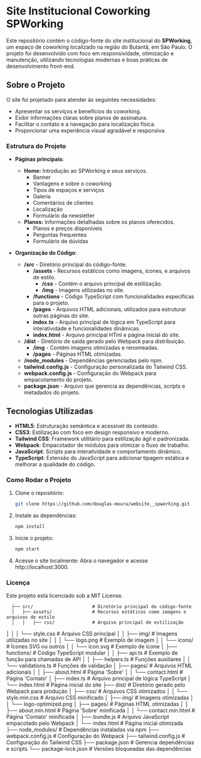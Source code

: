 # Site Institucional Coworking SPWorking

Este repositório contém o código-fonte do site institucional do **SPWorking**, um espaço de coworking localizado na região do Butantã, em São Paulo. O projeto foi desenvolvido com foco em responsividade, otimização e manutenção, utilizando tecnologias modernas e boas práticas de desenvolvimento front-end.

## Sobre o Projeto

O site foi projetado para atender às seguintes necessidades:
- Apresentar os serviços e benefícios do coworking.
- Exibir informações claras sobre planos de assinatura.
- Facilitar o contato e a navegação para localização física.
- Proporcionar uma experiência visual agradável e responsiva.

### Estrutura do Projeto

- **Páginas principais**: 
  - **Home:** Introdução ao SPWorking e seus serviços.
    - Banner
    - Vantagens e sobre o coworking
    - Tipos de espaços e serviços
    - Galeria
    - Comentários de clientes
    - Localização
    - Formulário da newsletter
  - **Planos:** Informações detalhadas sobre os planos oferecidos.
    - Planos e preços disponíveis
    - Perguntas frequentes
    - Formulário de dúvidas
    
- **Organização do Código**:
  - **/src**                - Diretório principal do código-fonte.                                                                    
    - **/assets**           - Recursos estáticos como imagens, ícones, e arquivos de estilo.                                          
      - **/css**            - Contém o arquivo principal de estilização.                                                     
      - **/img**            - Imagens utilizadas no site.
    - **/functions**        - Código TypeScript com funcionalidades específicas para o projeto.
    - **/pages**            - Arquivos HTML adicionais, utilizados para estruturar outras páginas do site.
    - **index.ts**         - Arquivo principal de lógica em TypeScript para interatividade e funcionalidades dinâmicas.
    - **index.html**       - Arquivo principal HTml e página inicial do site.                                                        
  - **/dist**               - Diretório de saída gerado pelo Webpack para distribuição.
    - **/img**              - Contém imagens otimizadas e renomeadas.
    - **/pages**            - Páginas HTML otimizadas.                                                                                
  - **/node_modules**       - Dependências gerenciadas pelo npm.                                                                           
  - **tailwind.config.js**  - Configuração personalizada do Tailwind CSS.                                                             
  - **webpack.config.js**   - Configuração do Webpack para empacotamento do projeto.                                                  
  - **package.json**        - Arquivo que gerencia as dependências, scripts e metadados do projeto.                                   

## Tecnologias Utilizadas

- **HTML5**: Estruturação semântica e acessível do conteúdo.
- **CSS3**: Estilização com foco em design responsivo e moderno.
- **Tailwind CSS**: Framework utilitário para estilização ágil e padronizada.
- **Webpack**: Empacotador de módulos para otimizar o fluxo de trabalho.
- **JavaScript**: Scripts para interatividade e comportamento dinâmico.
- **TypeScript**: Extensão do JavaScript para adicionar tipagem estática e melhorar a qualidade do código. 

### Como Rodar o Projeto

1. Clone o repositório:
   
   ```bash
   git clone https://github.com/douglas-moura/website__spworking.git
   ```

2. Instale as dependências:

   ```bash
   npm install
   ```

3. Inicie o projeto:

   ```bash
   npm start
   ```

4. Acesse o site localmente: Abra o navegador e acesse http://localhost:3000.

### Licença

Este projeto está licenciado sob a MIT License.


      ├── src/                      # Diretório principal do código-fonte
      │   ├── assets/               # Recursos estáticos como imagens e arquivos de estilo
      │   │   ├── css/              # Arquivo principal de estilização
│   │   │   └── style.css     # Arquivo CSS principal
│   │   ├── img/              # Imagens utilizadas no site
│   │   │   └── logo.png      # Exemplo de imagem
│   │   └── icons/            # Ícones SVG ou outros
│   │       └── icon.svg      # Exemplo de ícone
│   ├── functions/            # Código TypeScript modular
│   │   ├── api.ts            # Exemplo de função para chamadas de API
│   │   ├── helpers.ts        # Funções auxiliares
│   │   └── validations.ts    # Funções de validação
│   ├── pages/                # Arquivos HTML adicionais
│   │   ├── about.html        # Página 'Sobre'
│   │   └── contact.html      # Página 'Contato'
│   ├── index.ts              # Arquivo principal de lógica TypeScript
│   └── index.html            # Página inicial do site
├── dist/                     # Diretório gerado pelo Webpack para produção
│   ├── css/                  # Arquivos CSS otimizados
│   │   └── style.min.css     # Arquivo CSS minificado
│   ├── img/                  # Imagens otimizadas
│   │   └── logo-optimized.png
│   ├── pages/                # Páginas HTML otimizadas
│   │   ├── about.min.html    # Página 'Sobre' minificada
│   │   └── contact.min.html  # Página 'Contato' minificada
│   ├── bundle.js             # Arquivo JavaScript empacotado pelo Webpack
│   └── index.html            # Página inicial otimizada
├── node_modules/             # Dependências instaladas via npm
├── webpack.config.js         # Configuração do Webpack
├── tailwind.config.js        # Configuração do Tailwind CSS
├── package.json              # Gerencia dependências e scripts
└── package-lock.json         # Versões bloqueadas das dependências

